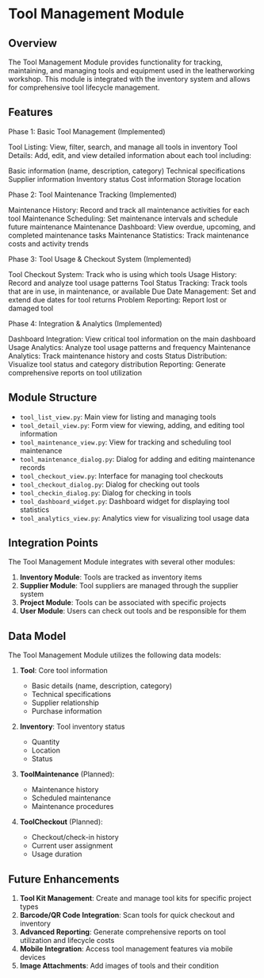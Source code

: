 # Tool Management Module

## Overview
The Tool Management Module provides functionality for tracking, maintaining, and managing tools and equipment used in the leatherworking workshop. This module is integrated with the inventory system and allows for comprehensive tool lifecycle management.

## Features

Phase 1: Basic Tool Management (Implemented)

Tool Listing: View, filter, search, and manage all tools in inventory
Tool Details: Add, edit, and view detailed information about each tool including:

Basic information (name, description, category)
Technical specifications
Supplier information
Inventory status
Cost information
Storage location



Phase 2: Tool Maintenance Tracking (Implemented)

Maintenance History: Record and track all maintenance activities for each tool
Maintenance Scheduling: Set maintenance intervals and schedule future maintenance
Maintenance Dashboard: View overdue, upcoming, and completed maintenance tasks
Maintenance Statistics: Track maintenance costs and activity trends

Phase 3: Tool Usage & Checkout System (Implemented)

Tool Checkout System: Track who is using which tools
Usage History: Record and analyze tool usage patterns
Tool Status Tracking: Track tools that are in use, in maintenance, or available
Due Date Management: Set and extend due dates for tool returns
Problem Reporting: Report lost or damaged tool

Phase 4: Integration & Analytics (Implemented)

Dashboard Integration: View critical tool information on the main dashboard
Usage Analytics: Analyze tool usage patterns and frequency
Maintenance Analytics: Track maintenance history and costs
Status Distribution: Visualize tool status and category distribution
Reporting: Generate comprehensive reports on tool utilization
## Module Structure
- `tool_list_view.py`: Main view for listing and managing tools
- `tool_detail_view.py`: Form view for viewing, adding, and editing tool information
- `tool_maintenance_view.py`: View for tracking and scheduling tool maintenance
- `tool_maintenance_dialog.py`: Dialog for adding and editing maintenance records
- `tool_checkout_view.py`: Interface for managing tool checkouts
- `tool_checkout_dialog.py`: Dialog for checking out tools
- `tool_checkin_dialog.py`: Dialog for checking in tools
- `tool_dashboard_widget.py`: Dashboard widget for displaying tool statistics
- `tool_analytics_view.py`: Analytics view for visualizing tool usage data

## Integration Points
The Tool Management Module integrates with several other modules:

1. **Inventory Module**: Tools are tracked as inventory items
2. **Supplier Module**: Tool suppliers are managed through the supplier system
3. **Project Module**: Tools can be associated with specific projects
4. **User Module**: Users can check out tools and be responsible for them

## Data Model
The Tool Management Module utilizes the following data models:

1. **Tool**: Core tool information
   - Basic details (name, description, category)
   - Technical specifications
   - Supplier relationship
   - Purchase information

2. **Inventory**: Tool inventory status
   - Quantity
   - Location
   - Status

3. **ToolMaintenance** (Planned):
   - Maintenance history
   - Scheduled maintenance
   - Maintenance procedures

4. **ToolCheckout** (Planned):
   - Checkout/check-in history
   - Current user assignment
   - Usage duration

## Future Enhancements
1. **Tool Kit Management**: Create and manage tool kits for specific project types
2. **Barcode/QR Code Integration**: Scan tools for quick checkout and inventory
3. **Advanced Reporting**: Generate comprehensive reports on tool utilization and lifecycle costs
4. **Mobile Integration**: Access tool management features via mobile devices
5. **Image Attachments**: Add images of tools and their condition
